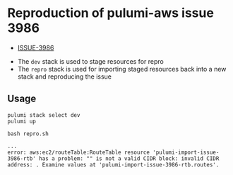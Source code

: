 # Reproduction of pulumi-aws issue 3986

- [ISSUE-3986](https://github.com/pulumi/pulumi-aws/issues/3986)

* The `dev` stack is used to stage resources for repro
* The `repro` stack is used for importing staged resources back into a new stack and reproducing the issue

## Usage

```
pulumi stack select dev
pulumi up

bash repro.sh

...
error: aws:ec2/routeTable:RouteTable resource 'pulumi-import-issue-3986-rtb' has a problem: "" is not a valid CIDR block: invalid CIDR address: . Examine values at 'pulumi-import-issue-3986-rtb.routes'.
```
